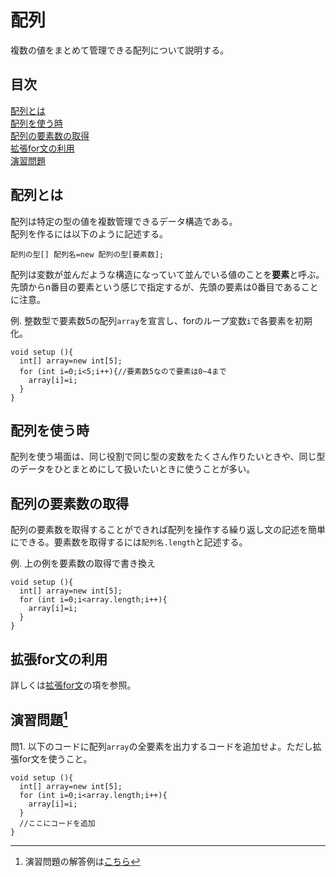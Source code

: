 # 配列
複数の値をまとめて管理できる配列について説明する。

## 目次
[配列とは](#配列とは)  
[配列を使う時](#配列を使う時)  
[配列の要素数の取得](#配列の要素数の取得)  
[拡張for文の利用](#拡張for文の利用)  
[演習問題](#演習問題1)


## 配列とは
配列は特定の型の値を複数管理できるデータ構造である。  
配列を作るには以下のように記述する。
```
配列の型[] 配列名=new 配列の型[要素数];
```
配列は変数が並んだような構造になっていて並んでいる値のことを**要素**と呼ぶ。先頭からn番目の要素という感じで指定するが、先頭の要素は0番目であることに注意。

例. 整数型で要素数5の配列`array`を宣言し、forのループ変数`i`で各要素を初期化。
```
void setup (){
  int[] array=new int[5];
  for (int i=0;i<5;i++){//要素数5なので要素は0~4まで
    array[i]=i;
  }
}
```

## 配列を使う時
配列を使う場面は、同じ役割で同じ型の変数をたくさん作りたいときや、同じ型のデータをひとまとめにして扱いたいときに使うことが多い。

## 配列の要素数の取得
配列の要素数を取得することができれば配列を操作する繰り返し文の記述を簡単にできる。要素数を取得するには`配列名.length`と記述する。

例. 上の例を要素数の取得で書き換え
```
void setup (){
  int[] array=new int[5];
  for (int i=0;i<array.length;i++){
    array[i]=i;
  }
}
```

## 拡張for文の利用
詳しくは[拡張for文](Chapter3.md#拡張for文)の項を参照。

## 演習問題[^1]
問1. 以下のコードに配列`array`の全要素を出力するコードを追加せよ。ただし拡張for文を使うこと。
```
void setup (){
  int[] array=new int[5];
  for (int i=0;i<array.length;i++){
    array[i]=i;
  }
  //ここにコードを追加
}
```

[^1]: 演習問題の解答例は[こちら](answers.md)
